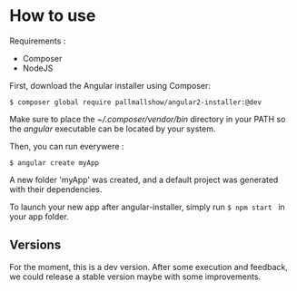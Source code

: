 How to use
===================

Requirements :
- Composer
- NodeJS

First, download the Angular installer using Composer:
```
$ composer global require pallmallshow/angular2-installer:@dev
```

Make sure to place the *~/.composer/vendor/bin* directory in your PATH so the *angular* executable can be located by your system.

Then, you can run everywere :

```
$ angular create myApp
```

A new folder 'myApp' was created, and a default project was generated with their dependencies.

To launch your new app after angular-installer, simply run `$ npm start ` in your app folder.

Versions
-------------
For the moment, this is a dev version.
After some execution and feedback, we could release a stable version maybe with some improvements.